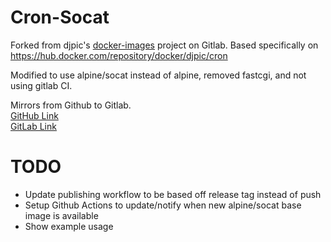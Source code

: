 # Cron-Socat

Forked from djpic's [docker-images](https://gitlab.com/djpic/docker-images) project on Gitlab. 
Based specifically on https://hub.docker.com/repository/docker/djpic/cron

Modified to use alpine/socat instead of alpine, removed fastcgi, and not using gitlab CI.

Mirrors from Github to Gitlab.\
[GitHub Link](https://github.com/11matt556/socat-cron)
\
[GitLab Link](https://gitlab.com/11matt556/docker-cron)

# TODO 
* Update publishing workflow to be based off release tag instead of push
* Setup Github Actions to update/notify when new alpine/socat base image is available
* Show example usage
